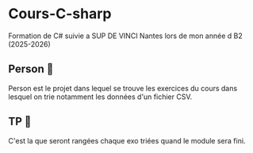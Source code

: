 # Cours-C-sharp
Formation de C# suivie a SUP DE VINCI Nantes lors de mon année d B2 (2025-2026)
## Person 📁
 Person est le projet dans lequel se trouve les exercices du cours dans lesquel on trie notamment les données d'un fichier CSV.
## TP 📁
C'est la que seront rangées chaque exo triées quand le module sera fini.
